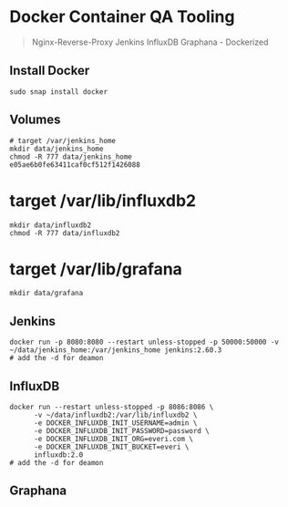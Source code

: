 # Docker Container QA Tooling

> Nginx-Reverse-Proxy Jenkins InfluxDB Graphana - Dockerized 

## Install Docker
```
sudo snap install docker
```

## Volumes
```
# target /var/jenkins_home
mkdir data/jenkins_home
chmod -R 777 data/jenkins_home
e05ae6b0fe63411caf0cf512f1426088
```
# target /var/lib/influxdb2
```
mkdir data/influxdb2
chmod -R 777 data/influxdb2
```

# target /var/lib/grafana
```
mkdir data/grafana
```
## Jenkins
```
docker run -p 8080:8080 --restart unless-stopped -p 50000:50000 -v ~/data/jenkins_home:/var/jenkins_home jenkins:2.60.3
# add the -d for deamon 
```

## InfluxDB
```
docker run --restart unless-stopped -p 8086:8086 \
      -v ~/data/influxdb2:/var/lib/influxdb2 \
      -e DOCKER_INFLUXDB_INIT_USERNAME=admin \
      -e DOCKER_INFLUXDB_INIT_PASSWORD=password \
      -e DOCKER_INFLUXDB_INIT_ORG=everi.com \
      -e DOCKER_INFLUXDB_INIT_BUCKET=everi \
      influxdb:2.0
# add the -d for deamon 
```

## Graphana


